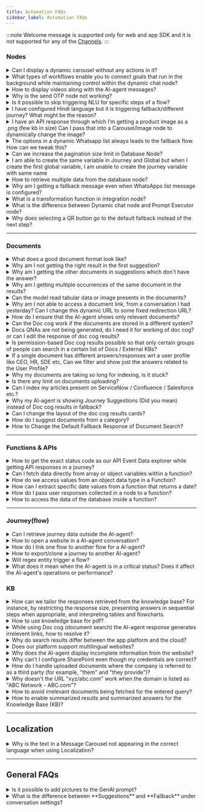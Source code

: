 ```yaml
---
title: Automation FAQs
sidebar_label: Automation FAQs
---
```


:::note
Welcome message is supported only for web and app SDK and it is not supported for any of the [Channels](https://docs.yellow.ai/docs/platform_concepts/channelConfiguration/overview).
:::


### Nodes

<details>
 <summary> Can I display a dynamic carousel without any actions in it?
</summary>
 <div>
  <div> Yes, you can use the <a href = "https://docs.yellow.ai/docs/platform_concepts/studio/build/nodes/message-nodes1"> carousel node from the message nodes </a> section.

</div>
  <br/>
   </div>
</details>

<details>
 <summary> What types of workflows enable you to connect goals that run in the background while maintaining control within the dynamic chat node?
</summary>
 <div>
  <div> All the actions that are possible via <a href = "https://docs.yellow.ai/docs/platform_concepts/studio/build/nodes/action-nodes"> Action nodes</a> and <a href = "https://docs.yellow.ai/docs/platform_concepts/studio/build/nodes/logic-nodes"> Logic nodes</a> can be set in Dynamic chat node to fetch data or perform an action. Additionally, you can also enable <a href = "https://docs.yellow.ai/docs/platform_concepts/appConfiguration/overview"> integrations </a> and enable them in Dynamic chat node to send and recieve data from thrid-party applications.

</div>
  <br/>
   </div>
</details>

<details>
 <summary> How to display videos along with the AI-agent messages?
</summary>
 <div>
  <div> Use the <a href= "https://docs.yellow.ai/docs/platform_concepts/studio/build/nodes/message-nodes1"> Video node</a>.

</div>
  <br/>
   </div>
</details>

<details>
 <summary>Why is the send OTP node not working?
</summary>
 <div>
  <div>Our out-of-the-box OTP verification is restricted only to the India region. If you’d like to avail of this functionality for international numbers, you will have to use external APIs.
</div>
  <br/>
   </div>
</details>

<details>
 <summary>Is it possible to skip triggering NLU for specific steps of a flow?
</summary>
 <div>
  <div>Yes, you can skip triggering NLU for specific flows using the <a href="https://docs.yellow.ai/docs/platform_concepts/studio/build/nodes/prompt-nodes#25-store-comment">Store comment</a> node.
​
</div>
  <br/>
   </div>
</details>

<details>
 <summary>I have configured Hindi language but it is triggering fallback/different journey? What might be the reason?
</summary>
 <div>
  <div>In a flow, if you have selected "hi" (ISO code) for Hindi (button value), then it might be triggering another intent which you would have configured earlier ("hi" intent configured). To overcome this problem, set a variable, assign the variable value to Hindi language (hi), and then connect it to the Set language node.
​
</div>
  <br/>
   </div>
</details>

<details>
 <summary>I have an API response through which I’m getting a product image as a .png (few kb in size) Can I pass that into a Carousel/Image node to dynamically change the image?
</summary>
 <div>
  <div>Yes, use the following code snippet in the API parse function.

```
return new Promise(resolve => {
        const imageVariable = 
        [{
            "options": {  
                "caption": { "type": 'random' },
            },
            "url": "insertURL"
        }]
        resolve(imageVariable);
    }); 
```
You can also do this in the carousal by [creating your own custom/dynamic object](https://docs.yellow.ai/docs/platform_concepts/studio/build/nodes/prompt-nodes#dynamic-carousels) (depending on the use case for which you select the node)​

</div>
  <br/>
   </div>
</details>

<details>
 <summary>The options in a dynamic Whatsapp list always leads to the fallback flow. How can we tweak this?
</summary>

 You can use the [Condition](https://docs.yellow.ai/docs/platform_concepts/studio/build/nodes/logic-nodes#1-condition) node to redirect each option to the respective flow.
 <div>
  <div>

1. Insert the condition node in your flow.
2. Populate the node with button values.

![](https://i.imgur.com/FYETzej.png)

4. Connect each button to the flow that has to be executed if that button is clicked.

![](https://i.imgur.com/SysoleQ.png)
​
</div>
  <br/>
   </div>
</details>

<details>
 <summary>Can we increase the pagination size limit in Database Node?
</summary>
 <div>
  <div>
  
  You can increase the size limit upto 25, to increase beyond that, while setting the <b>Pagination</b>, instead of <b>Text</b>, use <b>Variables</b> with a static value. <b>Variables</b> let you increase the size limit upto 200.


![](https://i.imgur.com/Dgla9UJ.png)

​
</div>
  <br/>
   </div>
</details>

<details>
 <summary>I am able to create the same variable in Journey and Global but when I create the first global variable, I am unable to create the journey variable with same name
</summary>
 <div>
  <div>Variables should not have the same name. If they do, it will fetch the value for which it is assigned based on the assigned priorities from global to local.
​
</div>
  <br/>
   </div>
</details>

<details>
 <summary>How to retrieve multiple data from the database node?
</summary>

<div>
 <div>

 Create  <a href="https://docs.yellow.ai/docs/platform_concepts/studio/build/code"> function </a> and extract the data from the variable that <a href="https://docs.yellow.ai/docs/platform_concepts/studio/build/bot-variables#-4-store-and-access-variables-via-nodes">stored the DB response.</a>

 Write

 ```
 let records = data.variables.db_response.records
 console.log(records, "records")
 ```

 Log the result and check the data. After this you can use the data based on your use case.
​
</div>
  <br/>
   </div>
</details>

<details>
 <summary>Why am I getting a fallback message even when WhatsApps list message is configured?
</summary>
 <div>
  <div>To avoid a fallback message, you must store the value of the WhatsApp list option in a variable and use an IF condition to compare the variable value to trigger the respective outcome (flow, text, and so on).
​
</div>
  <br/>
   </div>
</details>

<details>
 <summary>What is a transformation function in integration node?
</summary>
 <div>
  <div> The <b>Parse API response</b> field helps you fetch custom functions that will filter out specific data from the API response you recieve. For steps to use it, click <a href="https://docs.yellow.ai/docs/cookbooks/integrations/parseapi">here</a>.​
</div>
  <br/>
   </div>
</details>

<details>
 <summary> What is the difference between Dynamic chat node and Prompt Executor node?
</summary>
 <div>
  <div>The <b>Dynamic chat node</b> drives the conversation around a particular goal whereas the <b>Prompt Executor</b> node just executes the given prompt and exits the flow. You can use Dynamic chat node if you want the AI-agent to have goal based conversations with the user, for example telling the user about different loans and convincing them to buy one. You can go with the Prompt Executor node if you want the AI-agent to just perform a certain action such as generating a recipe, writing a poem or performing a calculation.
</div>
  <br/>
   </div>
</details>

<details>
 <summary> Why does selecting a QR button go to the default fallback instead of the next step?
</summary>
 <div>
  <div>When users click QR (Quick Reply) buttons after 24 hours of conversation with the AI-agent, the context is lost. As a result, the button click triggers the fallback response instead of proceeding to the next step.
</div>
  <br/>
   </div>
</details>

------

### Documents

<details>
 <summary>What does a good document format look like?
</summary>
 <div>
  <div>The following are some of the characteristics of a document that’ll be processed well during document cognition. It's recommended to follow these guidelines while pre-processing your document -
​
  
​
* It does not have scanned pages and images, these will be skipped if present in the doc.
​
* At least 80% of the content is textual and well-formatted (e.g. Wikipedia articles)
​
* Remove content and index pages, appendix pages, etc. (we will add the logic to skip these automatically in coming releases)
​
* No bullet points before headings. Headings should have a larger font size and no spaces so that the parser can detect headings easily.
​
* Simple tabular data works better than complex or merged tabular data in the documents.
​
  
</div>
  <br/>
   </div>
</details>

<details>
 <summary>Why am I not getting the right result in the first suggestion?
</summary>
 <div>
  <div>Because document cognition is a probabilistic model that is “predicting” the relevance of a specific paragraph or page by looking at the input string. There is no guarantee that the first result will be the most relevant. The most relevant results are expected to come in the top 3 results.
</div>
  <br/>
   </div>
</details>

<details>
 <summary>Why am I getting the other documents in suggestions which don't have the answer?
</summary>
 <div>
  <div>Same answer as above. The model assigns individual scores to all the documents’ paragraph and use them to show the results, so if the confidence threshold is low it can still show irrelevant answers. You can fine-tune the confidence threshold using some test cases.
​
</div>
  <br/>
   </div>
</details>

<details>
 <summary>Why am I getting multiple occurrences of the same document in the results?
</summary>
 <div>
  <div>Because there might be multiple pages/occurrences of relevant content in the same document. In such cases, we rank them, based on the score and return only two occurrences in each document by default. If you want to see more or fewer occurrences within the same document, you can control it by passing the value of `results per document` in your search query.
​
</div>
  <br/>
   </div>
</details>
 
 <details>
 <summary>Can the model read tabular data or image presents in the documents?
</summary>
 <div>
  <div>Tables can be indexed by enabling the Parse table option while uploading, Simpler table works better than complex/merged tables. Images/diagrams will be skipped.
​
</div>
  <br/>
   </div>
</details>
 
<details>
 <summary>Why am I not able to access a document link, from a conversation I had yesterday? Can I change this dynamic URL to some fixed redirection URL?
</summary>
 <div>
  <div>Currently, we have restricted the life of each SAS link to an hour for security reasons. This can be removed/updated as per the client's request. You can generate a new link by asking the same query again in the AI-agent. You can also change this redirection URL to a fixed URL using the document properties option.
 
​
![](https://camo.githubusercontent.com/f1d4e073603851fadf4777a41e25d88d9412a1856666b67f8f0738b5b5d1daea/68747470733a2f2f63646e2e79656c6c6f776d657373656e6765722e636f6d2f524c333558336d436f7a5038313631333534343436393233362e706e67) 
​
</div>
  <br/>
   </div>
</details>

<details>
 <summary>How do I ensure that the AI-agent shows only relevant documents?
</summary>
 <div>
  <div>There is no specific logic added to detect irrelevance right now. However, we do provide a relevance score with each search result that the AI-agent developer can use. The model returns all documents which contain even a few keywords in the query in decreasing order of relevance. The AI-agent developer can choose to show only Top N (e.g. Top 5) or Top 25% of the results based on relevance score.
​​
</div>
  <br/>
   </div>
</details>

<details>
 <summary>Can the Doc cog work if the documents are stored in a different system?
</summary>
 <div>
  <div>Doc cog has in-build integrations for Sharepoint, S3, URLs, and KBs (Salesforce, Service-now, Confluence). Any other KB can also be integrated which has APIs to access the articles/documents.
​​
</div>
  <br/>
   </div>
</details>

<details>
 <summary>Docs QNAs are not being generated, do I need it for working of doc cog? or can I edit the response of doc cog results?
</summary>
 <div>
  <div>Doc cog search will work fine without the QNAs. If the upload docs are showing completed status, you can just enable doc cog fallback or add Action Node and start using it. QNA's are only required for editing the answers and adding them to the FAQs section.
​​
</div>
  <br/>
   </div>
</details>

<details>
 <summary>Is permission-based Doc cog results possible so that only certain groups of people can search in a certain list of Docs / External KBs?
</summary>
 <div>
  <div>Yes, It is possible, User can add tags to the documents and pass the tag value as a variable in the doc cog action node while searching.
​
</div>
  <br/>
   </div>
</details>

<details>
 <summary>If a single document has different answers/responses wrt a user profile like CEO, HR, SDE etc, Can we filter and show just the answers related to the User Profile?
</summary>
 <div>
  <div>If the results are on a different page, page logic can be used to filter the results
​
if answers are in a tabular structure, you can try adding the role of the user in the query itself, like

​
```<query>: SDE”, eg. Annual leave entitlement?, SDE"```
​
</div>
  <br/>
   </div>
</details>

<details>
 <summary>Why my documents are taking so long for indexing, is it stuck?
</summary>
 <div>
  <div>Doc cog uses queue base indexing flow which has a common queue among all the AI-agents. A pending/queued status represents doc is still in the queue and waiting for indexing while the indexing status represents the doc is being indexed.
​
</div>
  <br/>
   </div>
</details>


<details>
 <summary>Is there any limit on documents uploading?
</summary>
 <div>
  <div>Yes, for a Tier 0 (Free Tier) AI-agent there is a limit of a max of 50 total pages or a max of 5 documents and Tier 1 AI-agent has a max 200 documents limit. Tiers other than T0 can have max of 500 pages per document.
​
</div>
  <br/>
   </div>
</details>

<details>
 <summary>Can I index my articles present on ServiceNow / Confluence / Salesforce etc.?
</summary>
 <div>
  <div>Yes, using Doc cog External KB integration it is possible to index the articles using the APIs.
​
</div>
  <br/>
   </div>
</details>

<details>
 <summary>Why my AI-agent is showing Journey Suggestions (Did you mean) instead of Doc cog results in fallback?
</summary>
 <div>
  <div>A AI-agent has a specific priority order of actions in the fallback case.
​
Order: Journey -> FAQs -> Journey suggestion -> Doc cog -> Other fallback.
​
So if the Journey suggestions are enabled and with good suggestion confidence, Journey suggestion will be triggered due to the priority order. You can try disabling the suggestion or increasing the confidence threshold of the suggestion.
​
</div>
  <br/>
   </div>
</details>

<details>
 <summary>Can I change the layout of the doc cog results cards?
</summary>
 <div>
  <div>Yes, but the default layout is recommended which helps us in analytics, improves accuracy and provides a better user experience.
​
A layout that can be changed: Change vertical to horizontal cards, change the display name, remove tags, and remove the preview button.
​
</div>
  <br/>
   </div>
</details>

<details>
 <summary>How do I suggest documents from a category?
</summary>

 You cannot. If you have configured the document search node, you will receive answers from it, otherwise, it suggests alternatives. If neither option is available, it resorts to the fallback.

 <div>
  <div>
​
</div>
  <br/>
   </div>
</details>

<details>
 <summary>How to Change the Default Fallback Response of Document Search?
</summary>
In the Flow editor, add the <b>Knowledge Search</b> node and connect the <b>Fallback</b> output to a Message, Prompt, or Action node. This ensures that when no relevant document is found, the bot provides this custom fallback response instead of the default response.

 <div>
  <div>
​
</div>
  <br/>
   </div>
</details>

---------

### Functions & APIs

<details>
 <summary>How to get the exact status code as our API Event Data explorer while getting API responses in a journey?
</summary>
 <div>




 <div>

 Create a <a href="https://docs.yellow.ai/docs/platform_concepts/studio/build/code"> function </a> after the API call and apply the below code snippet.

 ```
 ymLib.args.apiResponse.statusCode
 ```
 
 </div>
 <br/>
 </div>
 </details>


<details>
<summary>Can I fetch data directly from array or object variables within a function?</summary>

Yes, ensure that you declare the array or object variable before attempting to capture or fetch data from it within the function. Here's a sample of valid data fetching:

```js
let req = data.variables.getReq; // Assigning value from array variable
let jobs = data.variables.getJobs; // Assigning value from object variable

let jobsData = jobs.d; // Fetching key from object
let reqData = req.d.results; // Fetching key from array
```
</details>

<details>
 <summary> How do we access values from an object data type in a Function?</summary>

 It's essential to declare the variable according to its datatype before performing calculations. For instance, if it's an object variable, declare the object variable first and then capture the required data. Here's a simple example:

 You can access the values as follows:

```js
return new Promise(resolve => {
    // Your logic goes here
    let userInput = data.variables.dateList;
    console.log(userInput);
    console.log(userInput.value.date);

    let selectedDate = userInput.value.date;
    resolve(selectedDate);
});
```

Note: If you want to capture the date, store the response in a variable of type number. [Click here for more details](https://docs.yellow.ai/docs/platform_concepts/studio/build/code#using-functions-in-flows).

</details>



<details>
 <summary> How can I extract specific date values from a function that returns a date?
 </summary> 

To extract specific date values, you can use the following syntax:

* Day: data.variables.{FunctionName}.value.day
* Month: data.variables.{FunctionName}.value.month
* Year: data.variables.{FunctionName}.value.year
* Date: data.variables.{FunctionName}.value.date

</details>

<details>
<summary>How do I pass user responses collected in a node to a function?</summary>

To pass user input from node to a function, follow these steps:

1. In a flow, use a **Prompt** node (Question, Quick replies) to collect user input and **Store the response in** a variable.

      ![](https://i.imgur.com/8DvMW9r.png)
      
2. Navigate to the **Functions** section and create a new function. In this function, use below syntax to access the user response (Variable).

`let any_variable_name = data.variables.selected_user_variable;`  

Example: 

```javascript
return new Promise(resolve => {
        // Your logic goes here
        let userName=data.variables.user_name;
    console.log("userName :" + userName);
        resolve(userName);
    });  
```

   ![](https://i.imgur.com/PL2AYwi.png)
   
3. Go to your flow and add a **Function** node after the Prompt node. Select the function that you have created to pass the user input.

      ![](https://i.imgur.com/H5QUEQs.png)
      
4. Test your flow using the **Preview** option to view the user's input, which is passed to the function.

5. To verify, go to **Analyze** > **Conversation logs**.

    ![](https://i.imgur.com/yrISEwZ.png)
    
6. Go to **Logs** and click on the below high-lighted icon.

   ![](https://i.imgur.com/Jteo6Sc.png)
   
7. Click on **Logs** icon to view the user input.

    ![](https://i.imgur.com/S2DcP4P.png)

</details>

<details>
 <summary> How to access the data of the database inside a function?</summary>

To access database data within a function, store the database response in a variable of type object and use it within the function. You can retrieve and process the data using the following function:

```js
return new Promise(resolve => {
        // Your logic goes here
        let records = data.variables.db_response.records;
    console.log(records, 'records');
        resolve(records);
    }); 
```

<b>Note</b>: Here, "db_response" is the variable name of object data type in which the database (search) node's response is stored.

</details>


-------



### Journey(flow)

<details>
 <summary>Can I retrieve journey data outside the AI-agent?
</summary>
 <div>
  <div>The accessibility of journey data depends on the type of variable:<br/>
 <br/> <b>Journey Variables:</b> These variables are limited to the flow in which they are created and can only be accessed within that specific flow.<br/>
 <br/> <b>Global Variables:</b> Unlike journey variables, global variables are accessible across all flows within your AI-agent, allowing for broader usage and integration of journey data.<br/>
<br/><b>User Properties:</b> User properties are user variables that can be accessed in Automation, Engage, and User 360.<br/>
<br/>You can use the appropriate variable type based on your specific use case.<br/>
​
</div>
  <br/>
   </div>
</details>

<details>
 <summary>How to open a website in a AI-agent conversation?
</summary>
 <div>
  <div>Add a <a href="https://docs.yellow.ai/docs/platform_concepts/studio/build/nodes/message-nodes1">text node</a> to the flow and paste your website URL in it.
​
</div>
  <br/>
   </div>
</details>

<details>
 <summary>How do I link one flow to another flow for a AI-agent?
</summary>
 <div>
  <div>Use <a href="https://docs.yellow.ai/docs/platform_concepts/studio/build/nodes/action-nodes#15-execute-flow">Execute Flow</a> to link  another flow to a AI-agent.
​
</div>
  <br/>
   </div>
</details>

<details>
 <summary>How to export/clone a journey to another AI-agent?
</summary>

 <a href="https://docs.yellow.ai/docs/platform_concepts/studio/build/Flows/exportflow#-1-export-bot-template">Export the template of that journey</a> and <a href="https://docs.yellow.ai/docs/platform_concepts/studio/build/Flows/exportflow#14-view-approved-template-in-marketplace"> import it </a> to the AI-agent of your preference.

 <div>
  <div>
​
</div>
  <br/>
   </div>
</details>

<details>
 <summary>Will regex entity trigger a flow?
</summary>

 Yes, <a href="https://docs.yellow.ai/docs/platform_concepts/studio/train/entities#add-regex-type-entities">create a regex entity</a> and set it as the <a href="https://docs.yellow.ai/docs/platform_concepts/studio/build/Flows/configureflow#trigger-flow-using-entities">start trigger for a flow</a>.
 <div>
  <div>
​
</div>
  <br/>
   </div>
</details>

<details>
 <summary>What does it mean when the AI-agent is in a critical status? Does it affect the AI-agent's operations or performance?
</summary>
 <div>
  <div>When the AI-agent is in a critical status, it means that the health check configured for the AI-agent is failing. However, this does not have any impact on the AI-agent's operations or performance.
You can execute the health check and update the test case to bring the status back to normal.
​
</div>
  <br/>
   </div>
</details>

### KB

<details>
 <summary>How can we tailor the responses retrieved from the knowledge base? For instance, by restricting the response size, presenting answers in sequential steps when appropriate, and interpreting tables and flowcharts.
</summary>

You can customize KB responses by following the steps mentioned [here](https://docs.yellow.ai/docs/platform_concepts/studio/kb/advancedsettings#modify-auto-generated-bot-answers). To present the steps in sequential manner, [set the AI-agent's tone to Instruction based](https://docs.yellow.ai/docs/platform_concepts/studio/kb/advancedsettings#set-tone-for-your-bot-responses). KB interprets data only from websites and not from tables and flowcharts directly. However, you can provide the website URL containing the tables, flowcharts, and supporting data.

 <div>
  <div>
​
</div>
  <br/>
   </div>
</details>


<details>
 <summary>How to use knowledge base for pdf?
</summary>
To upload PDFs to your Knowledge Base, follow the steps mentioned <a href= "https://docs.yellow.ai/docs/platform_concepts/studio/kb/ingestion#upload-documents-from-local-system" >here</a>.
 <div>
  <div>​
</div>
  <br/>
   </div>
</details>


<details>
 <summary> While using Doc cog (document search) the AI-agent response generates irrelevent links, how to resolve it? 
</summary>
 <div>
  <div> 
      Increase the Document search threshold value to improve the accuracy of the links generated.
</div>
  <br/>
   </div>
</details>


<details>
 <summary> Why do search results differ between the app platform and the cloud? 
</summary>
 <div>
  <div> 
      If the knowledge base is the same, search results may vary due to differences in the search algorithms or indexing processes between the platforms.
</div>
  <br/>
   </div>
</details>

<details>
 <summary> Does our platform support multilingual websites?
</summary>
 <div>
  <div> 
      No, currently multilingual websites are not supported as a live feature. Only English and Bahasa languages are supported.
</div>
  <br/>
   </div>
</details>

<details>
 <summary>Why does the AI-agent display incomplete information from the website?
</summary>
 <div>
  <div> 
      This could happen if you edit or rephrase the query to get the context of the conversation, which can sometimes result in incomplete information being displayed by the AI-agent.
</div>
  <br/>
   </div>
</details>

<details>
 <summary>Why can't I configure SharePoint even though my credentials are correct?
</summary>
 <div>
  <div> 
     When configuring SharePoint folders, ensure that you remove "https:" from the target host.
</div>
  <br/>
   </div>
</details>

<details>
 <summary>How do I handle uploaded documents where the company is referred to as a third party (for example, "them" and "they provide")?
</summary>
 <div>
  <div> 
     To avoid confusion, use the model response type set to "formal/short answer" to ensure clarity.
</div>
  <br/>
   </div>
</details>

<details>
 <summary>Why doesn't the URL "xyz/abc.com" work when the domain is listed as "ABC Network - ABC.com"?
</summary>
 <div>
  <div> 
     The issue is that the domain has been configured to retrieve answers only from the specified website ("ABC.com"). Ensure that the site URL passed under the document cog node matches the configured domain.
</div>
  <br/>
   </div>
</details>

<details>
 <summary>How to avoid irrelevant documents being fetched for the entered query?
</summary>
 <div>
  <div> 
     To prevent this issue, adjust the document search threshold confidence level. By setting an appropriate threshold, irrelevant documents can be filtered out more effectively, enhancing the relevance of the search results.<br/> <b>Note:</b> The model has inherent accuracy limitations, so the results may not be 100% accurate all the time.
</div>
  <br/>
   </div>
</details>

<details>
 <summary>How to enable summarized results and summarized answers for the Knowledge Base (KB)?
</summary>
 <div>
  <div> 
     To enable summarized results and summarized answers for the Knowledge Base (KB), follow these steps:<br/> 1.Go to <b>Automation</b> > <b>Build</b> > <b>Conversation settings</b>.<br/> <img src="https://i.imgur.com/GXendkw.png" alt="drawing" width="80%"/><br/>2.Under Document Search, enable <b>Summarized results</b> and <b>Summarized links</b>. <img src="https://i.imgur.com/odRJlGs.png" alt="drawing" width="70%"/>
</div>
  <br/>
   </div>
</details>


--------

## Localization

<details>
  <summary> Why is the text in a Message Carousel not appearing in the correct language when using Localization? </summary>
  <div>
    When using localization (translation) for a Message Carousel, if you upload different images for different languages in the same node, the images will display correctly, but the text will appear in the default language (e.g., English). This happens because images are manually uploaded per language, but the text does not update automatically unless added separately. To ensure both text and images appear correctly in the selected language, follow these steps:
    <ul>
      <li>Switch to the desired language in the flow.</li>
      <li>Manually add the translated text for that language.</li>
    </ul>
    By doing this, the Message Carousel will display both text and images correctly in different languages.
  </div>
</details>


-------

## General FAQs

<details>
 <summary>Is it possible to add pictures to the GenAI prompt?
</summary>
 <div>
  <div> 
     Currently, adding images to the GenAI prompt is not supported. The prompt is designed to process and generate responses based on text inputs, as Large Language Models (LLMs) primarily work with textual data. Supporting images would require advanced multimodal capabilities, which are not yet available in the current implementation.
</div>
  <br/>
   </div>
</details>




<details>
 <summary>What is the difference between **Suggestions** and **Fallback** under conversation settings? 
</summary>
 <div>
  <div> 

Suggestions appear when the bot's confidence level falls below the set minimum threshold. A fallback is triggered when no similar intents are available to generate suggestions.  <br/> Maximum number of buttons that are visible suggestions will depend on the number of intents being predicted.

</div>
  <br/>
   </div>
</details>







